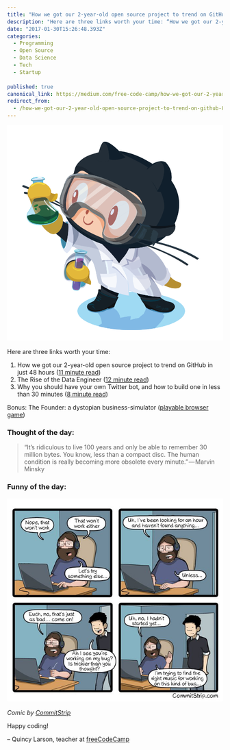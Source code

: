 ```yaml
---
title: "How we got our 2-year-old open source project to trend on GitHub"
description: "Here are three links worth your time: “How we got our 2-year-old open source project to trend on GitHub” is published by Quincy Larson in freeCodeCamp.org"
date: "2017-01-30T15:26:48.393Z"
categories: 
  - Programming
  - Open Source
  - Data Science
  - Tech
  - Startup

published: true
canonical_link: https://medium.com/free-code-camp/how-we-got-our-2-year-old-open-source-project-to-trend-on-github-8c25b0a6dfe9
redirect_from:
  - /how-we-got-our-2-year-old-open-source-project-to-trend-on-github-8c25b0a6dfe9
---
```


![](./asset-1.png)

Here are three links worth your time:

1.  How we got our 2-year-old open source project to trend on GitHub in just 48 hours ([11 minute read](http://bit.ly/2kjjzWg))
2.  The Rise of the Data Engineer ([12 minute read](http://bit.ly/2jvj1Ix))
3.  Why you should have your own Twitter bot, and how to build one in less than 30 minutes ([8 minute read](http://bit.ly/2kKoqAn))

Bonus: The Founder: a dystopian business-simulator ([playable browser game](http://bit.ly/2jNukg0))

### Thought of the day:

> “It’s ridiculous to live 100 years and only be able to remember 30 million bytes. You know, less than a compact disc. The human condition is really becoming more obsolete every minute.” — Marvin Minsky

### Funny of the day:

![](./asset-2.jpeg)

_Comic by_ [_CommitStrip_](http://bit.ly/2jKGZ5X)

Happy coding!

– Quincy Larson, teacher at [freeCodeCamp](http://bit.ly/2j7Q1dN)
